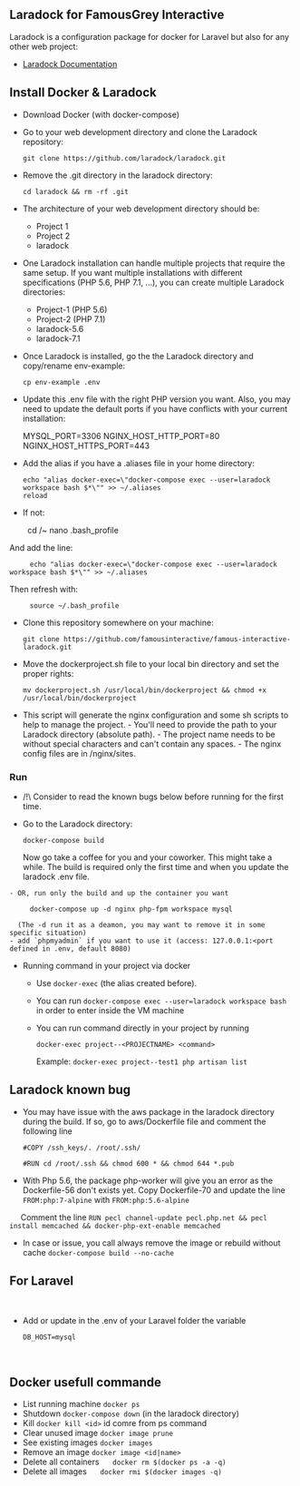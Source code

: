 ## Laradock for FamousGrey Interactive

   Laradock is a configuration package for docker for Laravel but also for any other web project:
   - [Laradock Documentation](http://laradock.io/)

## Install Docker & Laradock

   - Download Docker (with docker-compose)
   - Go to your web development directory and clone the Laradock repository:
   
         git clone https://github.com/laradock/laradock.git 
         
   - Remove the .git directory in the laradock directory:
   
         cd laradock && rm -rf .git
         
   - The architecture of your web development directory should be:
        + Project 1
        + Project 2
        + laradock
        
   - One Laradock installation can handle multiple projects that require the same setup. If you want multiple installations with different specifications (PHP 5.6, PHP 7.1, ...), you can create multiple Laradock directories:
        + Project-1 (PHP 5.6)
        + Project-2 (PHP 7.1)
        + laradock-5.6
        + laradock-7.1
        
   - Once Laradock is installed, go the the Laradock directory and copy/rename env-example:
   
         cp env-example .env
        
   - Update this .env file with the right PHP version you want. 
   Also, you may need to update the default ports if you have conflicts with your current installation:
   
        MYSQL_PORT=3306 
        NGINX_HOST_HTTP_PORT=80
        NGINX_HOST_HTTPS_PORT=443        
        
   - Add the alias if you have a .aliases file in your home directory:
        
         echo "alias docker-exec=\"docker-compose exec --user=laradock workspace bash $*\"" >> ~/.aliases
         reload
        
   - If not: 
   
         cd /~
         nano .bash_profile
   
   And add the line: 
   
         echo "alias docker-exec=\"docker-compose exec --user=laradock workspace bash $*\"" >> ~/.aliases
   
   Then refresh with:
   
         source ~/.bash_profile
    
   - Clone this repository somewhere on your machine: 
   
         git clone https://github.com/famousinteractive/famous-interactive-laradock.git
         
   - Move the dockerproject.sh file to your local bin directory and set the proper rights:
   
         mv dockerproject.sh /usr/local/bin/dockerproject && chmod +x /usr/local/bin/dockerproject
         
   - This script will generate the nginx configuration and some sh scripts to help to manage the project.
            - You'll need to provide the path to your Laradock directory (absolute path).
            - The project name needs to be without special characters and can't contain any spaces.
            - The nginx config files are in <laradockDirectory>/nginx/sites.
  
### Run
   - /!\ Consider to read the known bugs below before running for the first time.
   - Go to the Laradock directory:
   
         docker-compose build 
         
      Now go take a coffee for you and your coworker. This might take a while. 
      The build is required only the first time and when you update the laradock .env file.
      
    - OR, run only the build and up the container you want  
        
         docker-compose up -d nginx php-fpm workspace mysql 
         
      (The -d run it as a deamon, you may want to remove it in some specific situation)      
    - add `phpmyadmin` if you want to use it (access: 127.0.0.1:<port defined in .env, default 8080)

   - Running command in your project via docker
        - Use `docker-exec` (the alias created before).
        - You can run `docker-compose exec --user=laradock workspace bash` in order to enter inside the VM machine
        - You can run command directly in your project by running 
        
            `docker-exec project--<PROJECTNAME> <command>`
            
            Example: `docker-exec project--test1 php artisan list`
         
## Laradock known bug
   - You may have issue with the aws package in the laradock directory during the build. If so, go to aws/Dockerfile file and comment the following line
        
        `#COPY /ssh_keys/. /root/.ssh/`
        
        `#RUN cd /root/.ssh && chmod 600 * && chmod 644 *.pub`   
     
   - With Php 5.6, the package php-worker will give you an error as the Dockerfile-56 don't exists yet. Copy Dockerfile-70 and update the line `FROM:php:7-alpine` with `FROM:php:5.6-alpine`
   
      Comment the line `RUN pecl channel-update pecl.php.net && pecl install memcached && docker-php-ext-enable memcached`
   
   - In case or issue, you call always remove the image or rebuild without cache `docker-compose build --no-cache` 
 
 
## For Laravel    
    
   - Add or update in the .env of your Laravel folder the variable
   
         DB_HOST=mysql
            
## Docker usefull commande

   - List running machine `docker ps` 
   - Shutdown `docker-compose down` (in the laradock directory)
   - Kill `docker kill <id>` id comre from ps command
   - Clear unused image `docker image prune`
   - See existing images `docker images`
   - Remove an image `docker image <id|name>`
   - Delete all containers
      `docker rm $(docker ps -a -q)`
   - Delete all images
      `docker rmi $(docker images -q)`
            
        
